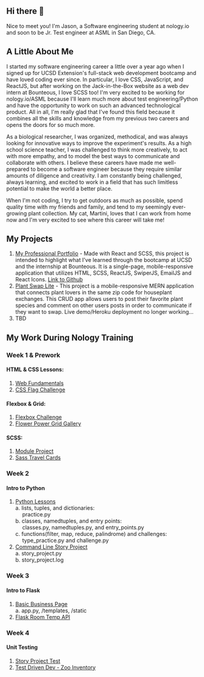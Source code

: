 ## Hi there 👋

Nice to meet you! I'm Jason, a Software engineering student at nology.io and soon to be Jr. Test engineer at ASML in San Diego, CA.

## A Little About Me

I started my software engineering career a little over a year ago when I signed up for UCSD Extension's full-stack web development bootcamp and have loved coding ever since. In particular, I love CSS, JavaScript, and ReactJS, but after working on the Jack-in-the-Box website as a web dev intern at Bounteous, I love SCSS too! I'm very excited to be working for nology.io/ASML because I'll learn much more about test engineering/Python and have the opportunity to work on such an advanced technological product. All in all, I'm really glad that I've found this field because it combines all the skills and knowledge from my previous two careers and opens the doors for so much more.

As a biological researcher, I was organized, methodical, and was always looking for innovative ways to improve the experiment's results. As a high school science teacher, I was challenged to think more creatively, to act with more empathy, and to model the best ways to communicate and collaborate with others. I believe these careers have made me well-prepared to become a software engineer because they require similar amounts of diligence and creativity. I am constantly being challenged, always learning, and excited to work in a field that has such limitless potential to make the world a better place.

When I'm not coding, I try to get outdoors as much as possible, spend quality time with my friends and family, and tend to my seemingly ever-growing plant collection. My cat, Martini, loves that I can work from home now and I'm very excited to see where this career will take me!
 
## My Projects 

1. <a target=_blank href=https://jaolsen7.github.io/json-portfolio/>My Professional Portfolio</a> - Made with React and SCSS, this project is intended to highlight what I've learned through the bootcamp at UCSD and the internship at Bounteous. It is a single-page, mobile-responsive application that utilizes HTML, SCSS, ReactJS, SwiperJS, EmailJS and React Icons. [Link to Github](https://github.com/jaolsen7/json-portfolio)
2. <a target=_blank href=https://github.com/jaolsen7/plant-swap>Plant Swap Lite</a> - This project is a mobile-responsive MERN application that connects plant lovers in the same zip code for houseplant exchanges. This CRUD app allows users to post their favorite plant species and comment on other users posts in order to communicate if they want to swap. Live demo/Heroku deployment no longer working...
3. TBD

## My Work During Nology Training

### Week 1 & Prework

#### HTML & CSS Lessons:
1. [Web Fundamentals](https://github.com/jsonolsen7/web-fundamentals)
2. [CSS Flag Challenge](https://github.com/jsonolsen7/css-flag-challenge)

#### Flexbox & Grid:
1. [Flexbox Challenge](https://github.com/jsonolsen7/flexbox-challenge)
2. [Flower Power Grid Gallery](https://github.com/jsonolsen7/grid-gallery)

#### SCSS:
1. [Module Project](https://github.com/jsonolsen7/module-project)
2. [Sass Travel Cards](https://github.com/jsonolsen7/sass-travel-cards)

### Week 2

#### Intro to Python
1. [Python Lessons](https://github.com/jsonolsen7/python-lessons)  
    a. lists, tuples, and dictionaries:  
    &emsp; practice.py  
    b. classes, namedtuples, and entry points:  
    &emsp; classes.py, namedtuples.py, and entry_points.py  
    c. functions(filter, map, reduce, palindrome) and challenges:  
    &emsp; type_practice.py and challenge.py  
2. [Command Line Story Project](https://github.com/jsonolsen7/python-lessons)  
    a. story_project.py  
    b. story_project.log

### Week 3

#### Intro to Flask
1. [Basic Business Page](https://github.com/jsonolsen7/python-lessons)  
    a. app.py, /templates, /static
2. [Flask Room Temp API](https://github.com/jsonolsen7/flask-lessons)

### Week 4

#### Unit Testing
1. [Story Project Test](https://github.com/jsonolsen7/testing-intro)
2. [Test Driven Dev - Zoo Inventory](https://github.com/jsonolsen7/zoo-inventory)